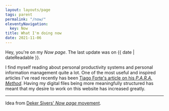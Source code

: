 ```yaml
---
layout: layouts/page
tags: parent
permalink: "/now/"
eleventyNavigation:
  key: Now
title: What I'm doing now
date: 2021-11-06
---
```

Hey, you're on my <dfn title="a page that tells you what this person is focused on at this point in their life">Now page</dfn>. The last update was on <time>{{ date | dateReadable }}</time>.

 I find myself reading about personal productivity systems and personal information management quite a lot. One of the most useful and inspired articles I've read recently has been [Tiago Forte's article on his *P.A.R.A. Method*](https://fortelabs.co/blog/para/). Having my digital files being more meaningfully structured has meant that my desire to work on this website has increased greatly.

---
Idea from <a href="https://nownownow.com/">Deker Sivers' *Now page* movement</a>.